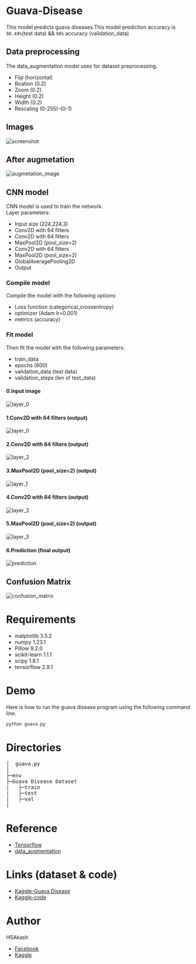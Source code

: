 # Guava-Disease


This model predicts guava diseases.This model prediction accuracy is `98.49%`(test data) && `98%` accuracy (validation_data)
## Data preprocessing
The data_augmentation model uses for dataset preprocessing.
* Flip (horizontal)
* Roation (0.2)
* Zoom (0.2)
* Height (0.2)
* Width (0.2)
* Rescaling (0-255)-(0-1)

## Images
![screenshot](https://github.com/HSAkash/Guava-Disease/raw/main/related_images/original.png)

## After augmetation
![augmetation_image](https://github.com/HSAkash/Guava-Disease/raw/main/related_images/augmented_image.png)

## CNN model
CNN model is used to train the network.<br>
Layer parameters:<br>
* Input size (224,224,3)
* Conv2D with 64 filters
* Conv2D with 64 filters
* MaxPool2D (pool_size=2)
* Conv2D with 64 filters
* MaxPool2D (pool_size=2)
* GlobalAveragePooling2D
* Output

### Compile model
Compile the model with the following options:
* Loss function (categorical_crossentropy)
* optimizer (Adam lr=0.001)
* metrics (accuracy)

### Fit model
Then fit the model with the following parameters:
* train_data
* epochs (600)
* validation_data (test data)
* validation_steps (len of test_data)


#### 0.Input image
![layer_0](https://github.com/HSAkash/Guava-Disease/raw/main/related_images/test_image.png)
#### 1.Conv2D with 64 filters (output)
![layer_0](https://github.com/HSAkash/Guava-Disease/raw/main/related_images/layer_0.png)
#### 2.Conv2D with 64 filters (output)
![layer_2](https://github.com/HSAkash/Guava-Disease/raw/main/related_images/layer_1.png)
#### 3.MaxPool2D (pool_size=2) (output)
![layer_1](https://github.com/HSAkash/Guava-Disease/raw/main/related_images/layer_2.png)
#### 4.Conv2D with 64 filters (output)
![layer_2](https://github.com/HSAkash/Guava-Disease/raw/main/related_images/layer_3.png)
#### 5.MaxPool2D (pool_size=2) (output)
![layer_3](https://github.com/HSAkash/Guava-Disease/raw/main/related_images/layer_4.png)
#### 6.Prediction (final output)
![prediction](https://github.com/HSAkash/Guava-Disease/raw/main/related_images/predict.png)

## Confusion Matrix
![confusion_matrix](https://github.com/HSAkash/Guava-Disease/raw/main/related_images/confusion_matrix.png)




# Requirements
* matplotlib 3.5.2
* numpy 1.23.1
* Pillow 9.2.0
* scikit-learn 1.1.1
* scipy 1.8.1
* tensorflow 2.9.1


# Demo
Here is how to run the guava disease program using the following command line.<br>
```bash
python guava.py
```

# Directories
<pre>
│  guava.py
│
├─env
├─Guava Disease Dataset
|   ├─train
|   ├─test
|   ├─val
|
</pre>

# Reference
* [Tensorflow](https://www.tensorflow.org/)
* [data_augmentation](https://www.tensorflow.org/tutorials/images/data_augmentation)

# Links (dataset & code)
* [Kaggle-Guava Disease](https://www.kaggle.com/datasets/omkarmanohardalvi/guava-disease-dataset-4-types)
* [Kaggle-code](https://www.kaggle.com/code/hsakash/guava-disease-test-data-98-49-valid-data-98)


# Author
HSAkash
* [Facebook](https://www.facebook.com/hemel.akash.7/)
* [Kaggle](https://www.kaggle.com/hsakash)


